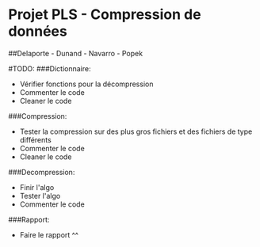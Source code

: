 # Projet PLS - Compression de données
##Delaporte - Dunand - Navarro - Popek

#TODO:
###Dictionnaire:
- Vérifier fonctions pour la décompression
- Commenter le code
- Cleaner le code


###Compression:
- Tester la compression sur des plus gros fichiers et des fichiers de type différents
- Commenter le code
- Cleaner le code

###Decompression:
- Finir l'algo
- Tester l'algo
- Commenter le code


###Rapport:
- Faire le rapport ^^



